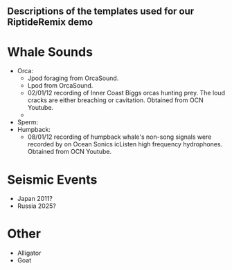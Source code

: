 ## Descriptions of the templates used for our RiptideRemix demo


# Whale Sounds

* Orca:
  - Jpod foraging from OrcaSound.
  - Lpod from OrcaSound.
  - 02/01/12 recording of Inner Coast Biggs orcas hunting prey. The loud cracks are either breaching or cavitation. Obtained from OCN Youtube.
  - 
* Sperm:
* Humpback:
  - 08/01/12 recording of humpback whale's non-song signals were recorded by on Ocean Sonics icListen high frequency hydrophones. Obtained from OCN Youtube.


# Seismic Events

* Japan 2011? 
* Russia 2025?


# Other

* Alligator
* Goat
